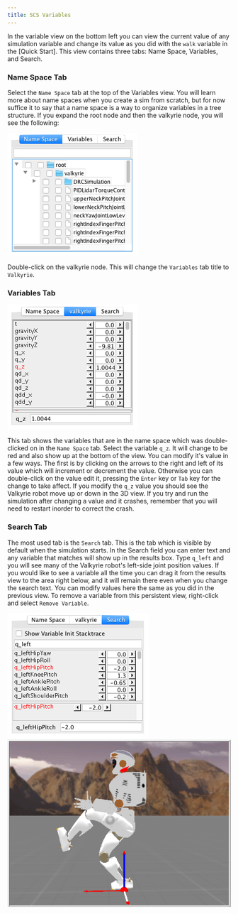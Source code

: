 ```yaml
---
title: SCS Variables
---
```


In the variable view on the bottom left you can view the current value of any simulation variable and change its value as you did with the `walk` variable in the [Quick Start].  This view contains three tabs: Name Space, Variables, and Search.

### Name Space Tab

Select the `Name Space` tab at the top of the Variables view.  You will learn more about name spaces when you create a sim from scratch, but for now suffice it to say that a name space is a way to organize variables in a tree structure.  If you expand the root node and then the valkyrie node, you will see the following:

![NameSpaceView](/img/scs-tutorials/svsVariablesNameSpace.png)

Double-click on the valkyrie node.  This will change the `Variables` tab title to `Valkyrie`.

### Variables Tab

![VariableView](/img/scs-tutorials/svsVariablesVariableSpace.png)

This tab shows the variables that are in the name space which was double-clicked on in the `Name Space` tab.  Select the variable `q_z`.  It will change to be red and also show up at the bottom of the view.  You can modify it's value in a few ways.  The first is by clicking on the arrows to the right and left of its value which will increment or decrement the value.  Otherwise you can double-click on the value edit it, pressing the `Enter` key or `Tab` key for the change to take affect.  If you modify the `q_z` value you should see the Valkyrie robot move up or down in the 3D view.  If you try and run the simulation after changing a value and it crashes, remember that you will need to restart inorder to correct the crash.

### Search Tab

The most used tab is the `Search` tab.  This is the tab which is visible by default when the simulation starts.  In the Search field you can enter text and any variable that  matches will show up in the results box.  Type `q_left` and you will see many of the Valkyrie robot's left-side joint position values.  If you would like to see a variable all the time you can drag it from the results view to the area right below, and it will remain there even when you change the search text.  You can modify values here the same as you did in the previous view.  To remove a variable from this persistent view, right-click and select `Remove Variable`.

![SearchView](/img/scs-tutorials/svsVariablesSearchSpace.png) ![LeftHipPitchView](/img/scs-tutorials/scsLeftHipPitchChanged.png)

